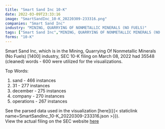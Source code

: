 ```yaml
---
title: "Smart Sand Inc 10-K"
date: 2022-03-09T23:33:16
image: "SmartSandInc_10-K_20220309-233316.png"
companies: "Smart Sand Inc"
industry: "MINING, QUARRYING OF NONMETALLIC MINERALS (NO FUELS)"
tags: ["Smart Sand Inc","MINING, QUARRYING OF NONMETALLIC MINERALS (NO FUELS)","03-08-2022","10-K"]
forms: "10-K"
---
```

Smart Sand Inc, which is in the Mining, Quarrying Of Nonmetallic Minerals (No Fuels) [1400] industry, SEC 10-K filing on March 08, 2022 had 35548 (cleaned) words - 600 were utilized for the visualizations.

Top Words:
1. sand - 466 instances
2. 31 - 277 instances
3. december - 275 instances
4. company - 270 instances
5. operations - 267 instances


See the parsed data used in the visualization [here]({{< staticlink name=SmartSandInc_10-K_20220309-233316.json >}}).  
View the actual filing on the SEC website [here](https://www.sec.gov/Archives/edgar/data/1529628/0001529628-22-000029.txt)